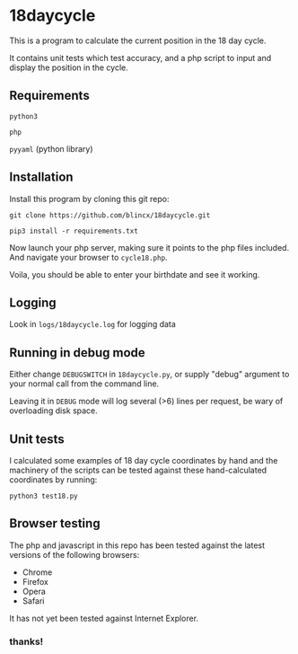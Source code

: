 # 18daycycle

This is a program to calculate the current position in the 18 day cycle. 

It contains unit tests which test accuracy, and a php script to input and
display the position in the cycle. 

## Requirements

`python3`

`php` 

`pyyaml` (python library)

## Installation

Install this program by cloning this git repo:

`git clone https://github.com/blincx/18daycycle.git`

`pip3 install -r requirements.txt`
    
Now launch your php server, making sure it points to the php files included.
And navigate your browser to `cycle18.php`.

Voila, you should be able to enter your birthdate and see it working.


## Logging

Look in `logs/18daycycle.log` for logging data

## Running in debug mode

Either change `DEBUGSWITCH` in `18daycycle.py`, or supply "debug" argument to your normal call from the command line. 

Leaving it in `DEBUG` mode will log several (>6) lines per request, be wary of
overloading disk space. 

## Unit tests

I calculated some examples of 18 day cycle coordinates by hand and the machinery
of the scripts can be tested against these hand-calculated coordinates by
running:

`python3 test18.py`


## Browser testing

The php and javascript in this repo has been tested against the latest versions
of the following browsers:

- Chrome
- Firefox
- Opera
- Safari

It has not yet been tested against Internet Explorer. 

### thanks!
